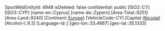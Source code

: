 ﻿---
location: [35.1333,33.4667]
type: Country
tags:
- geo/Country
---
SpocWebEntityId: 4948
isDeleted: false
confidential: public
[ISO2::CY]
[ISO3::CYP]
[name-en::Cyprus]
[name-de::Zypern]
[Area-Total::9251]
[Area-Land::9240]
[Continent::[Europe](geo/Continent/Europe.md)]
[VehicleCode::CY]
[Capital::[Nicosia](geo/Continent/Europe/Cyprus/Nicosia.md)]
[Alcohol-l::9.3]
[Language-Id::]
[geo-lon::33.4667]
[geo-lat::35.1333]

